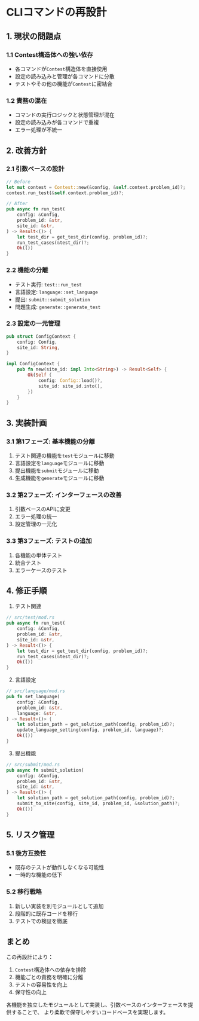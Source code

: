# CLIコマンドの再設計

## 1. 現状の問題点

### 1.1 Contest構造体への強い依存
- 各コマンドが`Contest`構造体を直接使用
- 設定の読み込みと管理が各コマンドに分散
- テストやその他の機能が`Contest`に密結合

### 1.2 責務の混在
- コマンドの実行ロジックと状態管理が混在
- 設定の読み込みが各コマンドで重複
- エラー処理が不統一

## 2. 改善方針

### 2.1 引数ベースの設計
```rust
// Before
let mut contest = Contest::new(&config, &self.context.problem_id)?;
contest.run_test(&self.context.problem_id)?;

// After
pub async fn run_test(
    config: &Config,
    problem_id: &str,
    site_id: &str,
) -> Result<()> {
    let test_dir = get_test_dir(config, problem_id)?;
    run_test_cases(&test_dir)?;
    Ok(())
}
```

### 2.2 機能の分離
- テスト実行: `test::run_test`
- 言語設定: `language::set_language`
- 提出: `submit::submit_solution`
- 問題生成: `generate::generate_test`

### 2.3 設定の一元管理
```rust
pub struct ConfigContext {
    config: Config,
    site_id: String,
}

impl ConfigContext {
    pub fn new(site_id: impl Into<String>) -> Result<Self> {
        Ok(Self {
            config: Config::load()?,
            site_id: site_id.into(),
        })
    }
}
```

## 3. 実装計画

### 3.1 第1フェーズ: 基本機能の分離
1. テスト関連の機能を`test`モジュールに移動
2. 言語設定を`language`モジュールに移動
3. 提出機能を`submit`モジュールに移動
4. 生成機能を`generate`モジュールに移動

### 3.2 第2フェーズ: インターフェースの改善
1. 引数ベースのAPIに変更
2. エラー処理の統一
3. 設定管理の一元化

### 3.3 第3フェーズ: テストの追加
1. 各機能の単体テスト
2. 統合テスト
3. エラーケースのテスト

## 4. 修正手順

1. テスト関連
```rust
// src/test/mod.rs
pub async fn run_test(
    config: &Config,
    problem_id: &str,
    site_id: &str,
) -> Result<()> {
    let test_dir = get_test_dir(config, problem_id)?;
    run_test_cases(&test_dir)?;
    Ok(())
}
```

2. 言語設定
```rust
// src/language/mod.rs
pub fn set_language(
    config: &Config,
    problem_id: &str,
    language: &str,
) -> Result<()> {
    let solution_path = get_solution_path(config, problem_id)?;
    update_language_setting(config, problem_id, language)?;
    Ok(())
}
```

3. 提出機能
```rust
// src/submit/mod.rs
pub async fn submit_solution(
    config: &Config,
    problem_id: &str,
    site_id: &str,
) -> Result<()> {
    let solution_path = get_solution_path(config, problem_id)?;
    submit_to_site(config, site_id, problem_id, &solution_path)?;
    Ok(())
}
```

## 5. リスク管理

### 5.1 後方互換性
- 既存のテストが動作しなくなる可能性
- 一時的な機能の低下

### 5.2 移行戦略
1. 新しい実装を別モジュールとして追加
2. 段階的に既存コードを移行
3. テストでの検証を徹底

## まとめ

この再設計により：
1. `Contest`構造体への依存を排除
2. 機能ごとの責務を明確に分離
3. テストの容易性を向上
4. 保守性の向上

各機能を独立したモジュールとして実装し、引数ベースのインターフェースを提供することで、
より柔軟で保守しやすいコードベースを実現します。 